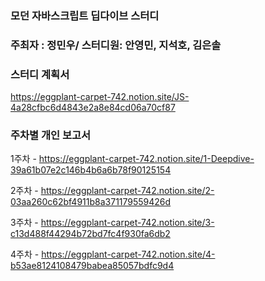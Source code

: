 ### 모던 자바스크립트 딥다이브 스터디

### 주최자 : 정민우/ 스터디원: 안영민, 지석호, 김은솔

### 스터디 계획서
https://eggplant-carpet-742.notion.site/JS-4a28cfbc6d4843e2a8e84cd06a70cf87

### 주차별 개인 보고서
1주차 - https://eggplant-carpet-742.notion.site/1-Deepdive-39a61b07e2c146b4b6a6b78f90125154

2주차 - https://eggplant-carpet-742.notion.site/2-03aa260c62bf4911b8a371179559426d

3주차 - https://eggplant-carpet-742.notion.site/3-c13d488f44294b72bd7fc4f930fa6db2

4주차 - https://eggplant-carpet-742.notion.site/4-b53ae8124108479babea85057bdfc9d4
